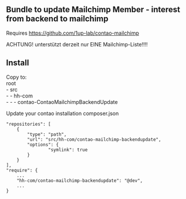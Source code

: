 ## Bundle to update Mailchimp Member - interest from backend to mailchimp

Requires https://github.com/1up-lab/contao-mailchimp


ACHTUNG! unterstützt derzeit nur EINE Mailchimp-Liste!!!!

## Install

Copy to:  
root  
\- src  
\- - hh-com  
\- - - contao-ContaoMailchimpBackendUpdate  

Update your contao installation composer.json
``` code
"repositories": [
    {
        "type": "path",
        "url": "src/hh-com/contao-mailchimp-backendupdate",
        "options": {
                "symlink": true
        }
    }
],
"require": {
    ...
    "hh-com/contao-mailchimp-backendupdate": "@dev",
    ... 
}
```